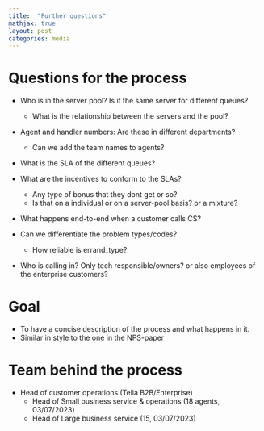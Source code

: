 ```yaml
---
title:  "Further questions"
mathjax: true
layout: post
categories: media
---
```


# Questions for the process
- Who is in the server pool? Is it the same server for different queues?
  - What is the relationship between the servers and the pool?
- Agent and handler numbers: Are these in different departments?
  - Can we add the team names to agents?

- What is the SLA of the different queues?
- What are the incentives to conform to the SLAs?
  - Any type of bonus that they dont get or so?
  - Is that on a individual or on a server-pool basis? or a mixture?
 
- What happens end-to-end when a customer calls CS?
 
- Can we differentiate the problem types/codes?
  - How reliable is errand_type?
 
- Who is calling in? Only tech responsible/owners? or also employees of the enterprise customers?
 
# Goal
- To have a concise description of the process and what happens in it.
- Similar in style to the one in the NPS-paper

# Team behind the process
- Head of customer operations (Telia B2B/Enterprise)
  - Head of Small business service & operations (18 agents, 03/07/2023)
  - Head of Large business service (15, 03/07/2023)
 
